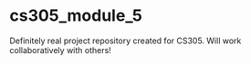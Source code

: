 # cs305_module_5
Definitely real project repository created for CS305. Will work collaboratively with others!
